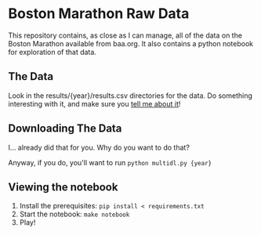 Boston Marathon Raw Data
==================================================

This repository contains, as close as I can manage, all of the data on the Boston Marathon
available from baa.org. It also contains a python notebook for exploration of that data.

The Data
--------------------------------------

Look in the results/{year}/results.csv directories for the data. Do something interesting with
it, and make sure you [tell me about it](bill.mill@gmail.com)!

Downloading The Data
--------------------------------------

I... already did that for you. Why do you want to do that?

Anyway, if you do, you'll want to run `python multidl.py {year}`

Viewing the notebook
--------------------------------------

1. Install the prerequisites: `pip install < requirements.txt`
2. Start the notebook: `make notebook`
3. Play!
